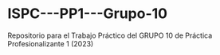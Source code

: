 # ISPC---PP1---Grupo-10
Repositorio para el Trabajo Práctico del GRUPO 10 de Práctica Profesionalizante 1 (2023)

